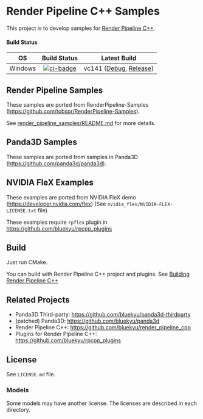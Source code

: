 # Render Pipeline C++ Samples

This project is to develop samples for [Render Pipeline C++](https://github.com/bluekyu/render_pipeline_cpp).

#### Build Status
| OS       | Build Status           | Latest Build                                                                    |
| :------: | :--------------------: | :-----------------------------------------------------------------------------: |
| Windows  | [![ci-badge]][ci-link] | vc141 ([Debug][vc141-debug], [Release][vc141-release])                          |

[ci-badge]: https://ci.appveyor.com/api/projects/status/3chdlviqgf9uhudk/branch/master?svg=true "AppVeyor build status"
[ci-link]: https://ci.appveyor.com/project/bluekyu/rpcpp-samples/branch/master "AppVeyor build link"
[vc141-debug]: https://ci.appveyor.com/api/projects/bluekyu/rpcpp-samples/artifacts/rpcpp_samples.7z?branch=master&job=Configuration%3A+Debug "Download latest vc141 build (Debug)"
[vc141-release]: https://ci.appveyor.com/api/projects/bluekyu/rpcpp-samples/artifacts/rpcpp_samples.7z?branch=master&job=Configuration%3A+Release "Download latest vc141 build (Release)"



## Render Pipeline Samples
These samples are ported from RenderPipeline-Samples (https://github.com/tobspr/RenderPipeline-Samples).

See [render_pipeline_samples/README.md](render_pipeline_samples/README.md) for more details.


## Panda3D Samples
These samples are ported from samples in Panda3D (https://github.com/panda3d/panda3d).



## NVIDIA FleX Examples
These examples are ported from NVIDIA FleX demo (https://developer.nvidia.com/flex)
(See `nvidia_flex/NVIDIA-FLEX-LICENSE.txt` file)

These examples require `rpflex` plugin in https://github.com/bluekyu/rpcpp_plugins



## Build
Just run CMake.

You can build with Render Pipeline C++ project and plugins.
See [Building Render Pipeline C++](https://github.com/bluekyu/render_pipeline_cpp/blob/master/docs/build_rpcpp.md)



## Related Projects
- Panda3D Third-party: https://github.com/bluekyu/panda3d-thirdparty
- (patched) Panda3D: https://github.com/bluekyu/panda3d
- Render Pipeline C++: https://github.com/bluekyu/render_pipeline_cpp
- Plugins for Render Pipeline C++: https://github.com/bluekyu/rpcpp_plugins



## License
See `LICENSE.md` file.

### Models
Some models may have another license. The licenses are described in each directory.
